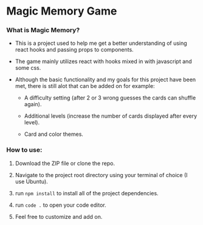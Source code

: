 # Magic Memory Game

### What is Magic Memory?

- This is a project used to help me get a better understanding of using react hooks and passing props to components.

- The game mainly utilizes react with hooks mixed in with javascript and some css.

- Although the basic functionality and my goals for this project have been met, there is still alot that can be added on for example:

  - A difficulty setting (after 2 or 3 wrong guesses the cards can shuffle again).

  - Additional levels (increase the number of cards displayed after every level).

  - Card and color themes.

### How to use:

1. Download the ZIP file or clone the repo.

2. Navigate to the project root directory using your terminal of choice (I use Ubuntu).

3. run `npm install` to install all of the project dependencies.

4. run `code .` to open your code editor.

5. Feel free to customize and add on.
